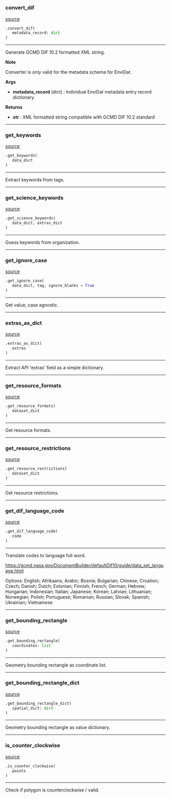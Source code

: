 #

### convert_dif

[source](https://github.com/EnviDat/envidat-python-utils/blob/main/../envidat/converters/dif_converter.py/#L16)

```python
.convert_dif(
   metadata_record: dict
)
```

---

Generate GCMD DIF 10.2 formatted XML string.

**Note**

Converter is only valid for the metadata schema for EnviDat.

**Args**

- **metadata_record** (dict) : Individual EnviDat metadata entry record dictionary.

**Returns**

- **str** : XML formatted string compatible with GCMD DIF 10.2 standard

---

### get_keywords

[source](https://github.com/EnviDat/envidat-python-utils/blob/main/../envidat/converters/dif_converter.py/#L447)

```python
.get_keywords(
   data_dict
)
```

---

Extract keywords from tags.

---

### get_science_keywords

[source](https://github.com/EnviDat/envidat-python-utils/blob/main/../envidat/converters/dif_converter.py/#L456)

```python
.get_science_keywords(
   data_dict, extras_dict
)
```

---

Guess keywords from organization.

---

### get_ignore_case

[source](https://github.com/EnviDat/envidat-python-utils/blob/main/../envidat/converters/dif_converter.py/#L600)

```python
.get_ignore_case(
   data_dict, tag, ignore_blanks = True
)
```

---

Get value, case agnostic.

---

### extras_as_dict

[source](https://github.com/EnviDat/envidat-python-utils/blob/main/../envidat/converters/dif_converter.py/#L616)

```python
.extras_as_dict(
   extras
)
```

---

Extract API 'extras' field as a simple dictionary.

---

### get_resource_formats

[source](https://github.com/EnviDat/envidat-python-utils/blob/main/../envidat/converters/dif_converter.py/#L624)

```python
.get_resource_formats(
   dataset_dict
)
```

---

Get resource formats.

---

### get_resource_restrictions

[source](https://github.com/EnviDat/envidat-python-utils/blob/main/../envidat/converters/dif_converter.py/#L638)

```python
.get_resource_restrictions(
   dataset_dict
)
```

---

Get resource restrictions.

---

### get_dif_language_code

[source](https://github.com/EnviDat/envidat-python-utils/blob/main/../envidat/converters/dif_converter.py/#L654)

```python
.get_dif_language_code(
   code
)
```

---

Translate codes to language full word.

https://gcmd.nasa.gov/DocumentBuilder/defaultDif10/guide/data_set_language.html

Options: English; Afrikaans; Arabic; Bosnia; Bulgarian; Chinese; Croation; Czech;
Danish; Dutch; Estonian; Finnish; French; German; Hebrew; Hungarian; Indonesian;
Italian; Japanese; Korean; Latvian; Lithuanian; Norwegian; Polish; Portuguese;
Romanian; Russian; Slovak; Spanish; Ukrainian; Vietnamese

---

### get_bounding_rectangle

[source](https://github.com/EnviDat/envidat-python-utils/blob/main/../envidat/converters/dif_converter.py/#L674)

```python
.get_bounding_rectangle(
   coordinates: list
)
```

---

Geometry bounding rectangle as coordinate list.

---

### get_bounding_rectangle_dict

[source](https://github.com/EnviDat/envidat-python-utils/blob/main/../envidat/converters/dif_converter.py/#L691)

```python
.get_bounding_rectangle_dict(
   spatial_dict: dict
)
```

---

Geometry bounding rectangle as value dictionary.

---

### is_counter_clockwise

[source](https://github.com/EnviDat/envidat-python-utils/blob/main/../envidat/converters/dif_converter.py/#L715)

```python
.is_counter_clockwise(
   points
)
```

---

Check if polygon is counterclockwise / valid.
